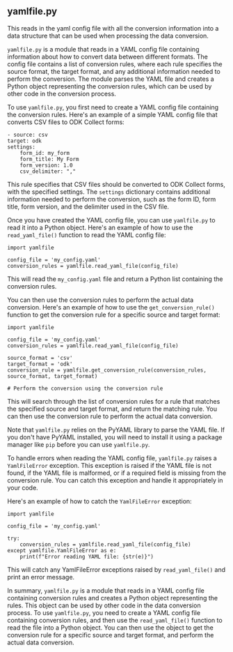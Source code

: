 ## yamlfile.py

This reads in the yaml config file with all the conversion
information into a data structure that can be used when processing the
data conversion.

`yamlfile.py` is a module that reads in a YAML config file containing
information about how to convert data between different formats. The
config file contains a list of conversion rules, where each rule
specifies the source format, the target format, and any additional
information needed to perform the conversion. The module parses the
YAML file and creates a Python object representing the conversion
rules, which can be used by other code in the conversion process.

To use `yamlfile.py`, you first need to create a YAML config file
containing the conversion rules. Here's an example of a simple YAML
config file that converts CSV files to ODK Collect forms:

    - source: csv
    target: odk
    settings:
        form_id: my_form
        form_title: My Form
        form_version: 1.0
        csv_delimiter: ","

This rule specifies that CSV files should be converted to ODK Collect
forms, with the specified settings. The `settings` dictionary contains
additional information needed to perform the conversion, such as the
form ID, form title, form version, and the delimiter used in the CSV
file.

Once you have created the YAML config file, you can use `yamlfile.py`
to read it into a Python object. Here's an example of how to use the
`read_yaml_file()` function to read the YAML config file:

    import yamlfile

    config_file = 'my_config.yaml'
    conversion_rules = yamlfile.read_yaml_file(config_file)

This will read the `my_config.yaml` file and return a Python list
containing the conversion rules.

You can then use the conversion rules to perform the actual data
conversion. Here's an example of how to use the
`get_conversion_rule()` function to get the conversion rule for a
specific source and target format:

    import yamlfile

    config_file = 'my_config.yaml'
    conversion_rules = yamlfile.read_yaml_file(config_file)

    source_format = 'csv'
    target_format = 'odk'
    conversion_rule = yamlfile.get_conversion_rule(conversion_rules, source_format, target_format)

    # Perform the conversion using the conversion rule

This will search through the list of conversion rules for a rule that
matches the specified source and target format, and return the
matching rule. You can then use the conversion rule to perform the
actual data conversion.

Note that `yamlfile.py` relies on the PyYAML library to parse the YAML
file. If you don't have PyYAML installed, you will need to install it
using a package manager like `pip` before you can use `yamlfile.py`.

To handle errors when reading the YAML config file, `yamlfile.py`
raises a `YamlFileError` exception. This exception is raised if the
YAML file is not found, if the YAML file is malformed, or if a
required field is missing from the conversion rule. You can catch this
exception and handle it appropriately in your code.

Here's an example of how to catch the `YamlFileError` exception:

    import yamlfile

    config_file = 'my_config.yaml'

    try:
        conversion_rules = yamlfile.read_yaml_file(config_file)
    except yamlfile.YamlFileError as e:
        print(f"Error reading YAML file: {str(e)}")

This will catch any YamlFileError exceptions raised by
`read_yaml_file()` and print an error message.

In summary, `yamlfile.py` is a module that reads in a YAML config file
containing conversion rules and creates a Python object representing
the rules. This object can be used by other code in the data
conversion process. To use `yamlfile.py`, you need to create a YAML
config file containing conversion rules, and then use the
`read_yaml_file()` function to read the file into a Python object. You
can then use the object to get the conversion rule for a specific
source and target format, and perform the actual data conversion.
